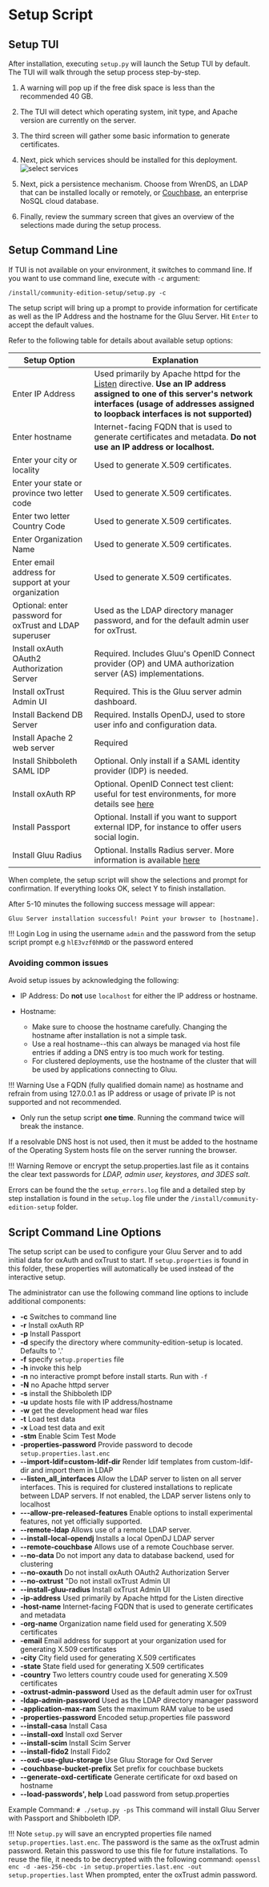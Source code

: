 # Setup Script

## Setup TUI

After installation, executing `setup.py` will launch the Setup TUI by default. The TUI will walk through the setup process step-by-step.

1. A warning will pop up if the free disk space is less than the recommended 40 GB.

1. The TUI will detect which operating system, init type, and Apache version are currently on the server.

1. The third screen will gather some basic information to generate certificates.

1. Next, pick which services should be installed for this deployment. 
    ![select services](../img/admin-guide/installation-guide/setup-py-4.png)

1. Next, pick a persistence mechanism. Choose from WrenDS, an LDAP that can be installed locally or remotely, or [Couchbase](https://www.couchbase.com/), an enterprise NoSQL cloud database.

1. Finally, review the summary screen that gives an overview of the selections made during the setup process.

## Setup Command Line

If TUI is not available on your environment, it switches to command line. If you want to use command line, execute with `-c` argument:

```
/install/community-edition-setup/setup.py -c
```

The setup script will bring up a prompt to provide information for certificate as well as the IP Address and the hostname for the Gluu Server.  Hit `Enter` to accept the default values. 

Refer to the following table for details about available setup options:    

| Setup Option                |  Explanation                               |
|-------------------------|--------------------------------------------|
| Enter IP Address | Used primarily by Apache httpd for the [Listen](https://httpd.apache.org/docs/2.4/bind.html) directive. **Use an IP address assigned to one of this server's network interfaces (usage of addresses assigned to loopback interfaces is not supported)**|
| Enter hostname | Internet-facing FQDN that is used to generate certificates and metadata. **Do not use an IP address or localhost.** |
| Enter your city or locality | Used to generate X.509 certificates. |
| Enter your state or province two letter code | Used to generate X.509 certificates. |
| Enter two letter Country Code | Used to generate X.509 certificates. |
| Enter Organization Name | Used to generate X.509 certificates. |
| Enter email address for support at your organization | Used to generate X.509 certificates. | 
| Optional: enter password for oxTrust and LDAP superuser | Used as the LDAP directory manager password, and for the default admin user for oxTrust. |
| Install oxAuth OAuth2 Authorization Server | Required. Includes Gluu's OpenID Connect provider (OP) and UMA authorization server (AS) implementations.|
| Install oxTrust Admin UI | Required. This is the Gluu server admin dashboard. |
| Install Backend DB Server | Required. Installs OpenDJ, used to store user info and configuration data. |
| Install Apache 2 web server | Required |
| Install Shibboleth SAML IDP | Optional. Only install if a SAML identity provider (IDP) is needed. |
| Install oxAuth RP | Optional. OpenID Connect test client: useful for test environments, for more details see [here](../admin-guide/openid-connect/#oxauth-rp) |
| Install Passport |  Optional. Install if you want to support external IDP, for instance to offer users social login. |
| Install Gluu Radius | Optional. Installs Radius server. More information is available [here](../admin-guide/radius-server/gluu-radius.md)

When complete, the setup script will show the selections and prompt for confirmation. If everything looks OK, select Y to finish installation. 

After 5-10 minutes the following success message will appear: 

`Gluu Server installation successful! Point your browser to [hostname].`

!!! Login
    Log in using the username `admin` and the password from the setup script prompt e.g `hlE3vzf0hMdD` or the password entered

### Avoiding common issues

Avoid setup issues by acknowledging the following:         

- IP Address: Do **not** use `localhost` for either the IP address or hostname.     

- Hostname:     
     - Make sure to choose the hostname carefully. Changing the hostname after installation is not a simple task.   
     - Use a real hostname--this can always be managed via host file entries if adding a DNS entry is too much work for testing.   
     - For clustered deployments, use the hostname of the cluster that will be used by applications connecting to Gluu.   
     
!!! Warning
    Use a FQDN (fully qualified domain name) as hostname and refrain from using 127.0.0.1 as IP address or usage of private IP is not supported and not recommended.
    
- Only run the setup script **one time**. Running the command twice will break the instance.

If a resolvable DNS host is not used, then it must be added to the hostname of the Operating System hosts file on the server running the browser.

!!! Warning
    Remove or encrypt the setup.properties.last file as it contains the clear text passwords for *LDAP, admin user, keystores, and 3DES salt*.

Errors can be found the the `setup_errors.log` file and a detailed step by step installation is found in the `setup.log` file under the `/install/community-edition-setup` folder.

## Script Command Line Options
The setup script can be used to configure your Gluu Server and to add initial data for oxAuth and oxTrust to start. If `setup.properties` is found in this folder, these properties will automatically be used instead of the interactive setup.

The administrator can use the following command line options to include additional components:

* __-c__ Switches to command line
* __-r__ Install oxAuth RP
* __-p__ Install Passport
* __-d__ specify the directory where community-edition-setup is located. Defaults to '.'
* __-f__ specify `setup.properties` file
* __-h__ invoke this help
* __-n__ no interactive prompt before install starts. Run with `-f`
* __-N__ no Apache httpd server
* __-s__ install the Shibboleth IDP
* __-u__ update hosts file with IP address/hostname
* __-w__ get the development head war files
* __-t__ Load test data
* __-x__ Load test data and exit
* __-stm__ Enable Scim Test Mode
* __-properties-password__ Provide password to decode `setup.properties.last.enc`
* __--import-ldif=custom-ldif-dir__ Render ldif templates from custom-ldif-dir and import them in LDAP
* __--listen_all_interfaces__ Allow the LDAP server to listen on all server interfaces. This is required for clustered installations to replicate between LDAP servers. If not enabled, the LDAP server listens only to localhost
* __---allow-pre-released-features__ Enable options to install experimental features, not yet officially supported.
* __--remote-ldap__ Allows use of a remote LDAP server.
* __--install-local-opendj__ Installs a local OpenDJ LDAP server
* __--remote-couchbase__ Allows use of a remote Couchbase server.
* __--no-data__ Do not import any data to database backend, used for clustering
* __--no-oxauth__ Do not install oxAuth OAuth2 Authorization Server
* __--no-oxtrust__ "Do not install oxTrust Admin UI
* __--install-gluu-radius__ Install oxTrust Admin UI
* __-ip-address__ Used primarily by Apache httpd for the Listen directive
* __-host-name__ Internet-facing FQDN that is used to generate certificates and metadata
* __-org-name__ Organization name field used for generating X.509 certificates
* __-email__ Email address for support at your organization used for generating X.509 certificates
* __-city__ City field used for generating X.509 certificates
* __-state__ State field used for generating X.509 certificates
* __-country__ Two letters country coude used for generating X.509 certificates
* __-oxtrust-admin-password__ Used as the default admin user for oxTrust
* __-ldap-admin-password__ Used as the LDAP directory manager password
* __-application-max-ram__ Sets the maximum RAM value to be used
* __-properties-password__ Encoded setup.properties file password
* __--install-casa__ Install Casa
* __--install-oxd__ Install oxd Server
* __--install-scim__ Install Scim Server
* __--install-fido2__ Install Fido2
* __--oxd-use-gluu-storage__ Use Gluu Storage for Oxd Server
* __-couchbase-bucket-prefix__ Set prefix for couchbase buckets
* __--generate-oxd-certificate__ Generate certificate for oxd based on hostname
* __--load-passwords', help__ Load password from setup.properties

Example Command: `# ./setup.py -ps` This command will install Gluu Server with Passport and Shibboleth IDP.


!!! Note
    `setup.py` will save an encrypted properties file named `setup.properties.last.enc`. The password is the same as the oxTrust admin password. Retain this password to use this file for future installations. To reuse the file, it needs to be decrypted with the following command:
    ```
    openssl enc -d -aes-256-cbc -in setup.properties.last.enc -out setup.properties.last
    ```
    When prompted, enter the oxTrust admin password.


<!-- 
#### Couchbase Server Setup (Experimental)
Starting in CE 4.1, Gluu Server supports Couchbase Server as a database backend. To install with Couchbase, you need to download the OS-specific Couchbase package from https://www.couchbase.com/downloads (Enterprise version only), and save to `/opt/dist/couchbase`. For example, for Ubuntu 18,

```
# ls /opt/dist/couchbase
couchbase-server-enterprise_6.0.1-ubuntu18.04_amd64.deb
```

If both Couchbase and LDAP (either locally or remote) are available, you will be asked if you want to use hybrid backends:

```
Install (1) Gluu OpenDj (2) Couchbase (3) Hybrid [1|2|3] [1] : 3
  Please note that you have to update your firewall configuration to
  allow connections to the following ports:
  4369, 28091 to 28094, 9100 to 9105, 9998, 9999, 11207, 11209 to 11211,
  11214, 11215, 18091 to 18093, and from 21100 to 21299.
By using this software you agree to the End User License Agreement.
See /opt/couchbase/LICENSE.txt.
Use Gluu OpenDj to store (1) default (2) user (3) cache (4) statistic (5) site : 14
```

In this example, both OpenDJ and Couchbase will be used for storing data. Default storage (system configurations, attributes, clients, etc.) will be OpenDJ and also metric data (statistic) will be stored in OpenDJ. Other data will be stored in Couchbase server.

-->
